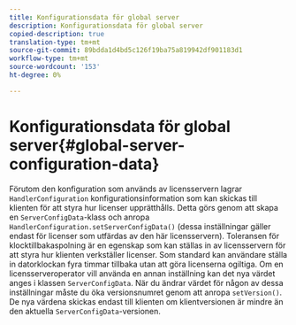 ```yaml
---
title: Konfigurationsdata för global server
description: Konfigurationsdata för global server
copied-description: true
translation-type: tm+mt
source-git-commit: 89bdda1d4bd5c126f19ba75a819942df901183d1
workflow-type: tm+mt
source-wordcount: '153'
ht-degree: 0%

---
```



# Konfigurationsdata för global server{#global-server-configuration-data}

Förutom den konfiguration som används av licensservern lagrar `HandlerConfiguration` konfigurationsinformation som kan skickas till klienten för att styra hur licenser upprätthålls. Detta görs genom att skapa en `ServerConfigData`-klass och anropa `HandlerConfiguration.setServerConfigData()` (dessa inställningar gäller endast för licenser som utfärdas av den här licensservern). Toleransen för klocktillbakaspolning är en egenskap som kan ställas in av licensservern för att styra hur klienten verkställer licenser. Som standard kan användare ställa in datorklockan fyra timmar tillbaka utan att göra licenserna ogiltiga. Om en licensserveroperator vill använda en annan inställning kan det nya värdet anges i klassen `ServerConfigData`. När du ändrar värdet för någon av dessa inställningar måste du öka versionsnumret genom att anropa `setVersion()`. De nya värdena skickas endast till klienten om klientversionen är mindre än den aktuella `ServerConfigData`-versionen.
